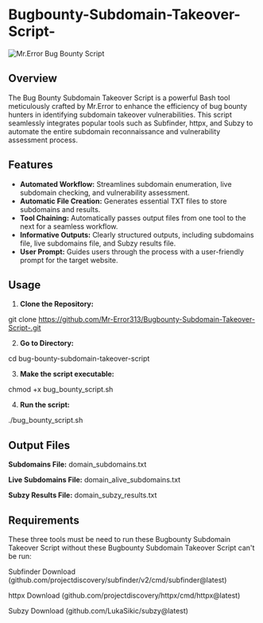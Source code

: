 # Bugbounty-Subdomain-Takeover-Script-

![Mr.Error Bug Bounty Script](script_banner.png)

## Overview

The Bug Bounty Subdomain Takeover Script is a powerful Bash tool meticulously crafted by Mr.Error to enhance the efficiency of bug bounty hunters in identifying subdomain takeover vulnerabilities. This script seamlessly integrates popular tools such as Subfinder, httpx, and Subzy to automate the entire subdomain reconnaissance and vulnerability assessment process.

## Features

- **Automated Workflow:** Streamlines subdomain enumeration, live subdomain checking, and vulnerability assessment.
- **Automatic File Creation:** Generates essential TXT files to store subdomains and results.
- **Tool Chaining:** Automatically passes output files from one tool to the next for a seamless workflow.
- **Informative Outputs:** Clearly structured outputs, including subdomains file, live subdomains file, and Subzy results file.
- **User Prompt:** Guides users through the process with a user-friendly prompt for the target website.

## Usage

1. **Clone the Repository:**

git clone https://github.com/Mr-Error313/Bugbounty-Subdomain-Takeover-Script-.git

2. **Go to Directory:**
 
cd bug-bounty-subdomain-takeover-script

3. **Make the script executable:**

chmod +x bug_bounty_script.sh

4. **Run the script:**

./bug_bounty_script.sh

## Output Files

**Subdomains File:**
domain_subdomains.txt

**Live Subdomains File:** 
domain_alive_subdomains.txt

**Subzy Results File:** 
domain_subzy_results.txt

## Requirements

These three tools must be need to run these Bugbounty Subdomain Takeover Script without these Bugbounty Subdomain Takeover Script can't be run:

Subfinder
Download (github.com/projectdiscovery/subfinder/v2/cmd/subfinder@latest)

httpx
Download (github.com/projectdiscovery/httpx/cmd/httpx@latest)

Subzy
Download (github.com/LukaSikic/subzy@latest)

